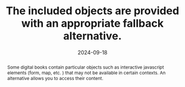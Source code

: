 ---
title: "The included objects are provided with an appropriate fallback alternative. "
abstract: "Some digital books contain particular objects such as interactive javascript elements (form, map, etc. ) that may not be available in certain contexts. An alternative allows you to access their content. "
categories:
  - Images and media
agrege: O4115-E026
opquast: 4 115
indiceebook: "26"
description: Rule 026
before: "025"
weight: "026"
after: "027"
actif: "1"
layout: rules
date: 2024-09-18
tags:
  - Ecodesign
  - Interoperability
objectif:
  - Provide information access for users whose reading device does not support the inclusion of objects or technologies used in included objects.
  - Facilitate the exploitation of these contents by robots.
  - Improve accessibility of content to readers with disabilities.
  - Improve content support by search engines and indexing tools
Meo:
  - "Use intrinsic fallback mechanisms (such as those available for object [html] and canvas) or, when an intrinsic fallback is not applicable, using a fallback at manifest level. Fall chains are created using the Fallback attribute on the elements of the manifest. This attribute refers to the xml ID of another element of the manifest which is a fallback solution (Fallback) for the current element. "
Controle:
  - Make sure the digital book remains readable and usable on an old device or by disabling javascript support
  - Make sure content of type object or canvas is not necessary for understanding or have a textual alternative.
epubcheck: false
ace: false
humancheck: true
ReadiumGoToolkit: null
Source:
  - Opquast
Referentiel:
  - https://www.w3.org/TR/epub-33/#sec-resource-fallbacks
steps:
  - Design
  - Editorial
---